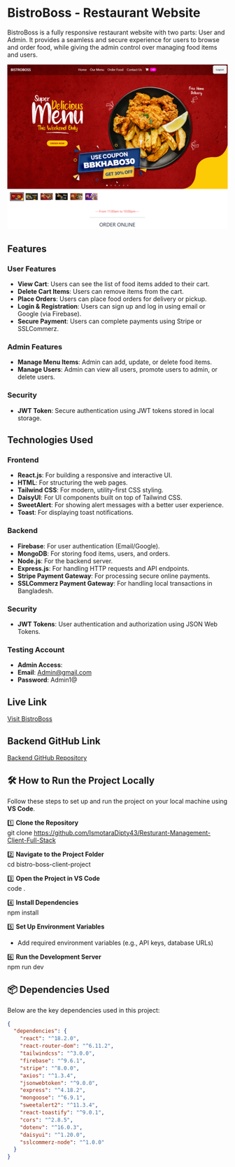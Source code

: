 # BistroBoss - Restaurant Website

BistroBoss is a fully responsive restaurant website with two parts: User and Admin. It provides a seamless and secure experience for users to browse and order food, while giving the admin control over managing food items and users.

![BistroBoss](./src/assets/home/home.png)


## Features

### User Features
- **View Cart**: Users can see the list of food items added to their cart.
- **Delete Cart Items**: Users can remove items from the cart.
- **Place Orders**: Users can place food orders for delivery or pickup.
- **Login & Registration**: Users can sign up and log in using email or Google (via Firebase).
- **Secure Payment**: Users can complete payments using Stripe or SSLCommerz.

### Admin Features
- **Manage Menu Items**: Admin can add, update, or delete food items.
- **Manage Users**: Admin can view all users, promote users to admin, or delete users.

### Security
- **JWT Token**: Secure authentication using JWT tokens stored in local storage.

## Technologies Used

### Frontend
- **React.js**: For building a responsive and interactive UI.
- **HTML**: For structuring the web pages.
- **Tailwind CSS**: For modern, utility-first CSS styling.
- **DaisyUI**: For UI components built on top of Tailwind CSS.
- **SweetAlert**: For showing alert messages with a better user experience.
- **Toast**: For displaying toast notifications.

### Backend
- **Firebase**: For user authentication (Email/Google).
- **MongoDB**: For storing food items, users, and orders.
- **Node.js**: For the backend server.
- **Express.js**: For handling HTTP requests and API endpoints.
- **Stripe Payment Gateway**: For processing secure online payments.
- **SSLCommerz Payment Gateway**: For handling local transactions in Bangladesh.

### Security
- **JWT Tokens**: User authentication and authorization using JSON Web Tokens.

### Testing Account
- **Admin Access**:
- **Email**: Admin@gmail.com
- **Password**:  Admin1@

## Live Link
[Visit BistroBoss](https://bistro-boss-86203.web.app/)

## Backend GitHub Link
[Backend GitHub Repository](https://github.com/IsmotaraDipty43/Resturant-mangment-website-Server-side)

## 🛠 How to Run the Project Locally

Follow these steps to set up and run the project on your local machine using **VS Code**.

1️⃣ **Clone the Repository**  
   git clone https://github.com/IsmotaraDipty43/Resturant-Management-Client-Full-Stack 

2️⃣ **Navigate to the Project Folder**  
   cd bistro-boss-client-project  

3️⃣ **Open the Project in VS Code**  
   code .  

4️⃣ **Install Dependencies**  
   npm install  

5️⃣ **Set Up Environment Variables**  
   - Add required environment variables (e.g., API keys, database URLs)  

6️⃣ **Run the Development Server**  
   npm run dev  
   
## 📦 Dependencies Used  
Below are the key dependencies used in this project:  

```json
{
  "dependencies": {
    "react": "^18.2.0",
    "react-router-dom": "^6.11.2",
    "tailwindcss": "^3.0.0",
    "firebase": "^9.6.1",
    "stripe": "^8.0.0",
    "axios": "^1.3.4",
    "jsonwebtoken": "^9.0.0",
    "express": "^4.18.2",
    "mongoose": "^6.9.1",
    "sweetalert2": "^11.3.4",
    "react-toastify": "^9.0.1",
    "cors": "^2.8.5",
    "dotenv": "^16.0.3",
    "daisyui": "^1.20.0",
    "sslcommerz-node": "^1.0.0"
  }
}



